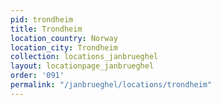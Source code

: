 ```yaml
---
pid: trondheim
title: Trondheim
location_country: Norway
location_city: Trondheim
collection: locations_janbrueghel
layout: locationpage_janbrueghel
order: '091'
permalink: "/janbrueghel/locations/trondheim"
---
```

